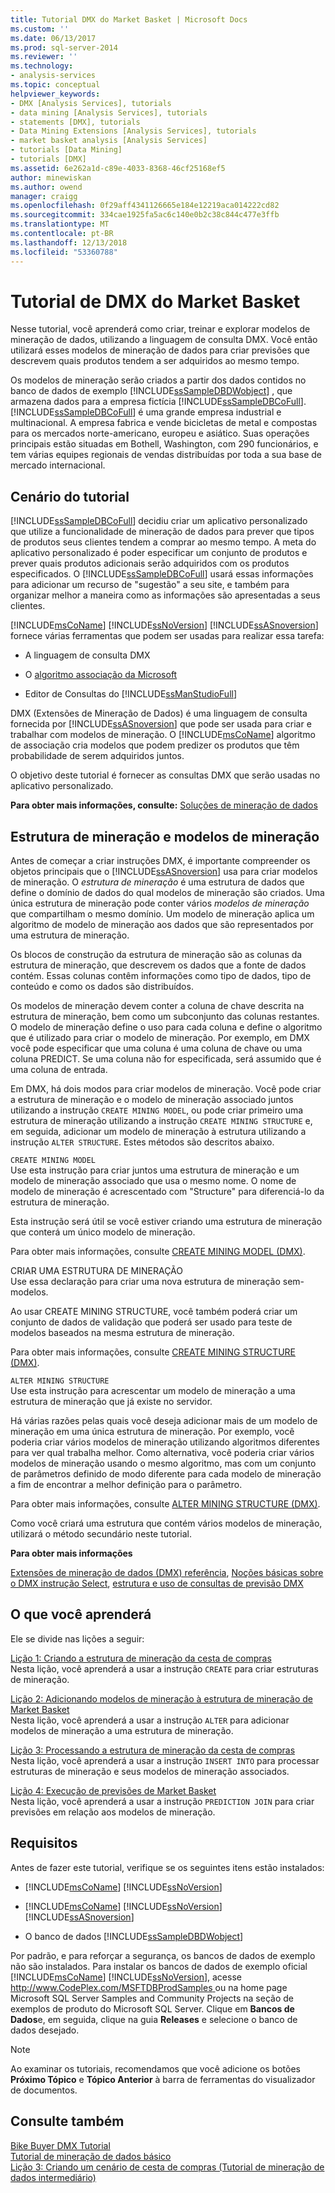 ```yaml
---
title: Tutorial DMX do Market Basket | Microsoft Docs
ms.custom: ''
ms.date: 06/13/2017
ms.prod: sql-server-2014
ms.reviewer: ''
ms.technology:
- analysis-services
ms.topic: conceptual
helpviewer_keywords:
- DMX [Analysis Services], tutorials
- data mining [Analysis Services], tutorials
- statements [DMX], tutorials
- Data Mining Extensions [Analysis Services], tutorials
- market basket analysis [Analysis Services]
- tutorials [Data Mining]
- tutorials [DMX]
ms.assetid: 6e262a1d-c89e-4033-8368-46cf25168ef5
author: minewiskan
ms.author: owend
manager: craigg
ms.openlocfilehash: 0f29aff4341126665e184e12219aca014222cd82
ms.sourcegitcommit: 334cae1925fa5ac6c140e0b2c38c844c477e3ffb
ms.translationtype: MT
ms.contentlocale: pt-BR
ms.lasthandoff: 12/13/2018
ms.locfileid: "53360788"
---
```

# <a name="market-basket-dmx-tutorial"></a>Tutorial de DMX do Market Basket
  Nesse tutorial, você aprenderá como criar, treinar e explorar modelos de mineração de dados, utilizando a linguagem de consulta DMX. Você então utilizará esses modelos de mineração de dados para criar previsões que descrevem quais produtos tendem a ser adquiridos ao mesmo tempo.  
  
 Os modelos de mineração serão criados a partir dos dados contidos no banco de dados de exemplo [!INCLUDE[ssSampleDBDWobject](../includes/sssampledbdwobject-md.md)] , que armazena dados para a empresa fictícia [!INCLUDE[ssSampleDBCoFull](../includes/sssampledbcofull-md.md)]. [!INCLUDE[ssSampleDBCoFull](../includes/sssampledbcofull-md.md)] é uma grande empresa industrial e multinacional. A empresa fabrica e vende bicicletas de metal e compostas para os mercados norte-americano, europeu e asiático. Suas operações principais estão situadas em Bothell, Washington, com 290 funcionários, e tem várias equipes regionais de vendas distribuídas por toda a sua base de mercado internacional.  
  
## <a name="tutorial-scenario"></a>Cenário do tutorial  
 [!INCLUDE[ssSampleDBCoFull](../includes/sssampledbcofull-md.md)] decidiu criar um aplicativo personalizado que utilize a funcionalidade de mineração de dados para prever que tipos de produtos seus clientes tendem a comprar ao mesmo tempo. A meta do aplicativo personalizado é poder especificar um conjunto de produtos e prever quais produtos adicionais serão adquiridos com os produtos especificados. O [!INCLUDE[ssSampleDBCoFull](../includes/sssampledbcofull-md.md)] usará essas informações para adicionar um recurso de "sugestão" a seu site, e também para organizar melhor a maneira como as informações são apresentadas a seus clientes.  
  
 [!INCLUDE[msCoName](../includes/msconame-md.md)] [!INCLUDE[ssNoVersion](../includes/ssnoversion-md.md)] [!INCLUDE[ssASnoversion](../includes/ssasnoversion-md.md)] fornece várias ferramentas que podem ser usadas para realizar essa tarefa:  
  
-   A linguagem de consulta DMX  
  
-   O [algoritmo associação da Microsoft](../../2014/analysis-services/data-mining/microsoft-association-algorithm.md)  
  
-   Editor de Consultas do [!INCLUDE[ssManStudioFull](../includes/ssmanstudiofull-md.md)]  
  
 DMX (Extensões de Mineração de Dados) é uma linguagem de consulta fornecida por [!INCLUDE[ssASnoversion](../includes/ssasnoversion-md.md)] que pode ser usada para criar e trabalhar com modelos de mineração. O [!INCLUDE[msCoName](../includes/msconame-md.md)] algoritmo de associação cria modelos que podem predizer os produtos que têm probabilidade de serem adquiridos juntos.  
  
 O objetivo deste tutorial é fornecer as consultas DMX que serão usadas no aplicativo personalizado.  
  
 **Para obter mais informações, consulte:** [Soluções de mineração de dados](../../2014/analysis-services/data-mining/data-mining-solutions.md)  
  
## <a name="mining-structure-and-mining-models"></a>Estrutura de mineração e modelos de mineração  
 Antes de começar a criar instruções DMX, é importante compreender os objetos principais que o [!INCLUDE[ssASnoversion](../includes/ssasnoversion-md.md)] usa para criar modelos de mineração. O *estrutura de mineração* é uma estrutura de dados que define o domínio de dados do qual modelos de mineração são criados. Uma única estrutura de mineração pode conter vários *modelos de mineração* que compartilham o mesmo domínio. Um modelo de mineração aplica um algoritmo de modelo de mineração aos dados que são representados por uma estrutura de mineração.  
  
 Os blocos de construção da estrutura de mineração são as colunas da estrutura de mineração, que descrevem os dados que a fonte de dados contém. Essas colunas contêm informações como tipo de dados, tipo de conteúdo e como os dados são distribuídos.  
  
 Os modelos de mineração devem conter a coluna de chave descrita na estrutura de mineração, bem como um subconjunto das colunas restantes. O modelo de mineração define o uso para cada coluna e define o algoritmo que é utilizado para criar o modelo de mineração. Por exemplo, em DMX você pode especificar que uma coluna é uma coluna de chave ou uma coluna PREDICT. Se uma coluna não for especificada, será assumido que é uma coluna de entrada.  
  
 Em DMX, há dois modos para criar modelos de mineração. Você pode criar a estrutura de mineração e o modelo de mineração associado juntos utilizando a instrução `CREATE MINING MODEL`, ou pode criar primeiro uma estrutura de mineração utilizando a instrução `CREATE MINING STRUCTURE` e, em seguida, adicionar um modelo de mineração à estrutura utilizando a instrução `ALTER STRUCTURE`. Estes métodos são descritos abaixo.  
  
 `CREATE MINING MODEL`  
 Use esta instrução para criar juntos uma estrutura de mineração e um modelo de mineração associado que usa o mesmo nome. O nome de modelo de mineração é acrescentado com "Structure" para diferenciá-lo da estrutura de mineração.  
  
 Esta instrução será útil se você estiver criando uma estrutura de mineração que conterá um único modelo de mineração.  
  
 Para obter mais informações, consulte [CREATE MINING MODEL &#40;DMX&#41;](/sql/dmx/create-mining-model-dmx).  
  
 CRIAR UMA ESTRUTURA DE MINERAÇÃO  
 Use essa declaração para criar uma nova estrutura de mineração sem-modelos.  
  
 Ao usar CREATE MINING STRUCTURE, você também poderá criar um conjunto de dados de validação que poderá ser usado para teste de modelos baseados na mesma estrutura de mineração.  
  
 Para obter mais informações, consulte [CREATE MINING STRUCTURE &#40;DMX&#41;](/sql/dmx/create-mining-structure-dmx).  
  
 `ALTER MINING STRUCTURE`  
 Use esta instrução para acrescentar um modelo de mineração a uma estrutura de mineração que já existe no servidor.  
  
 Há várias razões pelas quais você deseja adicionar mais de um modelo de mineração em uma única estrutura de mineração. Por exemplo, você poderia criar vários modelos de mineração utilizando algoritmos diferentes para ver qual trabalha melhor. Como alternativa, você poderia criar vários modelos de mineração usando o mesmo algoritmo, mas com um conjunto de parâmetros definido de modo diferente para cada modelo de mineração a fim de encontrar a melhor definição para o parâmetro.  
  
 Para obter mais informações, consulte [ALTER MINING STRUCTURE &#40;DMX&#41;](/sql/dmx/alter-mining-structure-dmx?view=sql-server-2016).  
  
 Como você criará uma estrutura que contém vários modelos de mineração, utilizará o método secundário neste tutorial.  
  
 **Para obter mais informações**  
  
 [Extensões de mineração de dados &#40;DMX&#41; referência](/sql/dmx/data-mining-extensions-dmx-reference), [Noções básicas sobre o DMX instrução Select](/sql/dmx/understanding-the-dmx-select-statement), [estrutura e uso de consultas de previsão DMX](/sql/dmx/structure-and-usage-of-dmx-prediction-queries)  
  
## <a name="what-you-will-learn"></a>O que você aprenderá  
 Ele se divide nas lições a seguir:  
  
 [Lição 1: Criando a estrutura de mineração da cesta de compras](../../2014/tutorials/lesson-1-creating-the-market-basket-mining-structure.md)  
 Nesta lição, você aprenderá a usar a instrução `CREATE` para criar estruturas de mineração.  
  
 [Lição 2: Adicionando modelos de mineração à estrutura de mineração de Market Basket](../../2014/tutorials/lesson-2-adding-mining-models-to-the-market-basket-mining-structure.md)  
 Nesta lição, você aprenderá a usar a instrução `ALTER` para adicionar modelos de mineração a uma estrutura de mineração.  
  
 [Lição 3: Processando a estrutura de mineração da cesta de compras](../../2014/tutorials/lesson-3-processing-the-market-basket-mining-structure.md)  
 Nesta lição, você aprenderá a usar a instrução `INSERT INTO` para processar estruturas de mineração e seus modelos de mineração associados.  
  
 [Lição 4: Execução de previsões de Market Basket](../../2014/tutorials/lesson-4-executing-market-basket-predictions.md)  
 Nesta lição, você aprenderá a usar a instrução `PREDICTION JOIN` para criar previsões em relação aos modelos de mineração.  
  
## <a name="requirements"></a>Requisitos  
 Antes de fazer este tutorial, verifique se os seguintes itens estão instalados:  
  
-   [!INCLUDE[msCoName](../includes/msconame-md.md)] [!INCLUDE[ssNoVersion](../includes/ssnoversion-md.md)]  
  
-   [!INCLUDE[msCoName](../includes/msconame-md.md)] [!INCLUDE[ssNoVersion](../includes/ssnoversion-md.md)] [!INCLUDE[ssASnoversion](../includes/ssasnoversion-md.md)]  
  
-   O banco de dados [!INCLUDE[ssSampleDBDWobject](../includes/sssampledbdwobject-md.md)]   
  
 Por padrão, e para reforçar a segurança, os bancos de dados de exemplo não são instalados. Para instalar os bancos de dados de exemplo oficial [!INCLUDE[msCoName](../includes/msconame-md.md)] [!INCLUDE[ssNoVersion](../includes/ssnoversion-md.md)], acesse [ http://www.CodePlex.com/MSFTDBProdSamples ](https://go.microsoft.com/fwlink/?LinkId=88417) ou na home page Microsoft SQL Server Samples and Community Projects na seção de exemplos de produto do Microsoft SQL Server. Clique em **Bancos de Dados**e, em seguida, clique na guia **Releases** e selecione o banco de dados desejado.  
  
> [!NOTE]  
>  Ao examinar os tutoriais, recomendamos que você adicione os botões **Próximo Tópico** e **Tópico Anterior** à barra de ferramentas do visualizador de documentos.  
  
## <a name="see-also"></a>Consulte também  
 [Bike Buyer DMX Tutorial](../../2014/tutorials/bike-buyer-dmx-tutorial.md)   
 [Tutorial de mineração de dados básico](../../2014/tutorials/basic-data-mining-tutorial.md)   
 [Lição 3: Criando um cenário de cesta de compras &#40;Tutorial de mineração de dados intermediário&#41;](../../2014/tutorials/lesson-3-building-a-market-basket-scenario-intermediate-data-mining-tutorial.md)  
  
  
